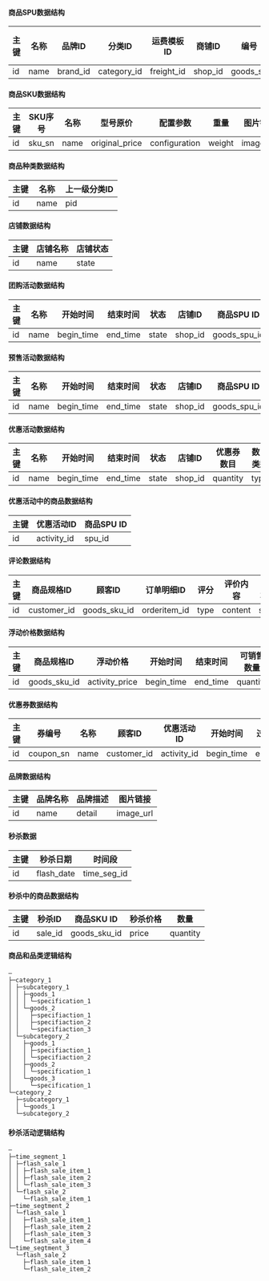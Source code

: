 #### 商品SPU数据结构

| 主键 | 名称 | 品牌ID   | 分类ID      | 运费模板ID | 商铺ID  | 编号     | 描述   | 图片链接  | 可选规格JSON | 禁止访问 |
| ---- | ---- | -------- | ----------- | ---------- | ------- | -------- | ------ | --------- | ------------ | -------- |
| id   | name | brand_id | category_id | freight_id | shop_id | goods_sn | detail | image_url | spec         | disabled |

#### 商品SKU数据结构

| 主键 | SKU序号 | 名称 | 型号原价       | 配置参数      | 重量   | 图片链接  | 库存      | 描述   | 禁止访问 |
| ---- | ------- | ---- | -------------- | ------------- | ------ | --------- | --------- | ------ | -------- |
| id   | sku_sn  | name | original_price | configuration | weight | image_url | inventory | detail | disabled |

#### 商品种类数据结构

| 主键 | 名称 | 上一级分类ID |
| ---- | ---- | ------------ |
| id   | name | pid          |

#### 店铺数据结构

| 主键 | 店铺名称 | 店铺状态 |
| ---- | -------- | -------- |
| id   | name     | state    |

#### 团购活动数据结构

| 主键 | 名称 | 开始时间   | 结束时间 | 状态  | 店铺ID  | 商品SPU ID   | 规则JSON |
| ---- | ---- | ---------- | -------- | ----- | ------- | ------------ | -------- |
| id   | name | begin_time | end_time | state | shop_id | goods_spu_id | strategy |

#### 预售活动数据结构

| 主键 | 名称 | 开始时间   | 结束时间 | 状态  | 店铺ID  | 商品SPU ID   | 库存量   | 定金              | 尾款           |
| ---- | ---- | ---------- | -------- | ----- | ------- | ------------ | -------- | ----------------- | -------------- |
| id   | name | begin_time | end_time | state | shop_id | goods_spu_id | quantity | advance_pay_price | rest_pay_price |

#### 优惠活动数据结构

| 主键 | 名称 | 开始时间   | 结束时间 | 状态  | 店铺ID  | 优惠券数目 | 数目类型 | 时长  | 图片链接  | 规则JSON | 创建者  | 修改者 |
| ---- | ---- | ---------- | -------- | ----- | ------- | ---------- | -------- | ----- | --------- | -------- | ------- | ------ |
| id   | name | begin_time | end_time | state | shop_id | quantity   | type     | valid | image_url | strategy | created | modi   |

#### 优惠活动中的商品数据结构

| 主键 | 优惠活动ID  | 商品SPU ID |
| ---- | ----------- | ---------- |
| id   | activity_id | spu_id     |

#### 评论数据结构

| 主键 | 商品规格ID  | 顾客ID       | 订单明细ID   | 评分 | 评价内容 | 审核状态 |
| ---- | ----------- | ------------ | ------------ | ---- | -------- | -------- |
| id   | customer_id | goods_sku_id | orderitem_id | type | content  | state    |

#### 浮动价格数据结构

| 主键 | 商品规格ID   | 浮动价格       | 开始时间   | 结束时间 | 可销售数量 | 有效性 | 创建者     | 修改者  |
| ---- | ------------ | -------------- | ---------- | -------- | ---------- | ------ | ---------- | ------- |
| id   | goods_sku_id | activity_price | begin_time | end_time | quantity   | valid  | created_by | modi_by |

#### 优惠券数据结构

| 主键 | 券编号    | 名称 | 顾客ID      | 优惠活动ID  | 开始时间   | 过期时间 | 状态  |
| ---- | --------- | ---- | ----------- | ----------- | ---------- | -------- | ----- |
| id   | coupon_sn | name | customer_id | activity_id | begin_time | end_time | state |

#### 品牌数据结构

| 主键 | 品牌名称 | 品牌描述 | 图片链接  |
| ---- | -------- | -------- | --------- |
| id   | name     | detail   | image_url |

#### 秒杀数据

| 主键 | 秒杀日期   | 时间段      |
| ---- | ---------- | ----------- |
| id   | flash_date | time_seg_id |

#### 秒杀中的商品数据结构

| 主键 | 秒杀ID  | 商品SKU ID   | 秒杀价格 | 数量     |
| ---- | ------- | ------------ | -------- | -------- |
| id   | sale_id | goods_sku_id | price    | quantity |

#### 商品和品类逻辑结构

```
—
├─category_1
│ ├─subcategory_1
│ │ ├─goods_1
│ │ │ └─specification_1
│ │ └─goods_2
│ │   ├─specifiaction_1
│ │   ├─specifiaction_2
│ │   └─specifiaction_3
│ └─subcategory_2
│   ├─goods_1
│   │ ├─specifiaction_1
│   │ └─specifiaction_2
│   ├─goods_2
│   │ └─specification_1
│   └─goods_3
│     └─specification_1
└─category_2
  ├─subcategory_1
  │ └─goods_1
  └─subcategory_2
```

#### 秒杀活动逻辑结构

```
—
├─time_segment_1
│ ├─flash_sale_1
│ │ ├─flash_sale_item_1
│ │ ├─flash_sale_item_2
│ │ └─flash_sale_item_3
│ └─flash_sale_2
│   └─flash_sale_item_1
├─time_segtment_2
│ └─flash_sale_1
│   ├─flash_sale_item_1
│   ├─flash_sale_item_2
│   ├─flash_sale_item_3
│   └─flash_sale_item_4
└─time_segtment_3
  └─flash_sale_2
    ├─flash_sale_item_1
    └─flash_sale_item_2
```

